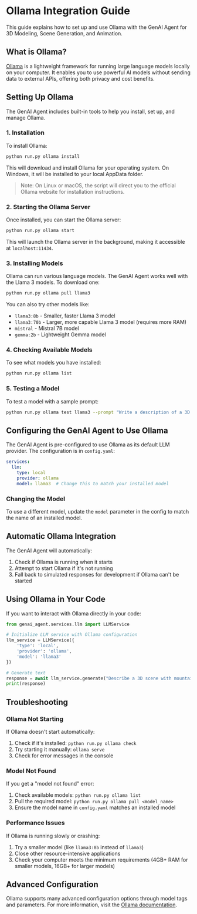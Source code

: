 # Ollama Integration Guide

This guide explains how to set up and use Ollama with the GenAI Agent for 3D Modeling, Scene Generation, and Animation.

## What is Ollama?

[Ollama](https://ollama.com/) is a lightweight framework for running large language models locally on your computer. It enables you to use powerful AI models without sending data to external APIs, offering both privacy and cost benefits.

## Setting Up Ollama

The GenAI Agent includes built-in tools to help you install, set up, and manage Ollama.

### 1. Installation

To install Ollama:

```bash
python run.py ollama install
```

This will download and install Ollama for your operating system. On Windows, it will be installed to your local AppData folder.

> Note: On Linux or macOS, the script will direct you to the official Ollama website for installation instructions.

### 2. Starting the Ollama Server

Once installed, you can start the Ollama server:

```bash
python run.py ollama start
```

This will launch the Ollama server in the background, making it accessible at `localhost:11434`.

### 3. Installing Models

Ollama can run various language models. The GenAI Agent works well with the Llama 3 models. To download one:

```bash
python run.py ollama pull llama3
```

You can also try other models like:
- `llama3:8b` - Smaller, faster Llama 3 model
- `llama3:70b` - Larger, more capable Llama 3 model (requires more RAM)
- `mistral` - Mistral 7B model
- `gemma:2b` - Lightweight Gemma model

### 4. Checking Available Models

To see what models you have installed:

```bash
python run.py ollama list
```

### 5. Testing a Model

To test a model with a sample prompt:

```bash
python run.py ollama test llama3 --prompt "Write a description of a 3D scene with a mountain landscape"
```

## Configuring the GenAI Agent to Use Ollama

The GenAI Agent is pre-configured to use Ollama as its default LLM provider. The configuration is in `config.yaml`:

```yaml
services:
  llm:
    type: local
    provider: ollama
    model: llama3  # Change this to match your installed model
```

### Changing the Model

To use a different model, update the `model` parameter in the config to match the name of an installed model.

## Automatic Ollama Integration

The GenAI Agent will automatically:

1. Check if Ollama is running when it starts
2. Attempt to start Ollama if it's not running
3. Fall back to simulated responses for development if Ollama can't be started

## Using Ollama in Your Code

If you want to interact with Ollama directly in your code:

```python
from genai_agent.services.llm import LLMService

# Initialize LLM service with Ollama configuration
llm_service = LLMService({
    'type': 'local',
    'provider': 'ollama',
    'model': 'llama3'
})

# Generate text
response = await llm_service.generate("Describe a 3D scene with mountains")
print(response)
```

## Troubleshooting

### Ollama Not Starting

If Ollama doesn't start automatically:

1. Check if it's installed: `python run.py ollama check`
2. Try starting it manually: `ollama serve`
3. Check for error messages in the console

### Model Not Found

If you get a "model not found" error:

1. Check available models: `python run.py ollama list`
2. Pull the required model: `python run.py ollama pull <model_name>`
3. Ensure the model name in `config.yaml` matches an installed model

### Performance Issues

If Ollama is running slowly or crashing:

1. Try a smaller model (like `llama3:8b` instead of `llama3`)
2. Close other resource-intensive applications
3. Check your computer meets the minimum requirements (4GB+ RAM for smaller models, 16GB+ for larger models)

## Advanced Configuration

Ollama supports many advanced configuration options through model tags and parameters. For more information, visit the [Ollama documentation](https://github.com/ollama/ollama/blob/main/docs/api.md).
